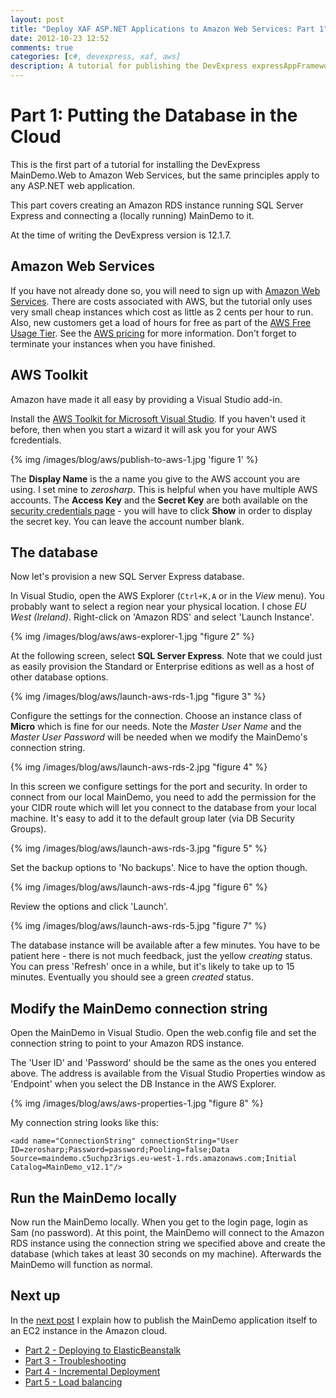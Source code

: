 ```yaml
---
layout: post
title: "Deploy XAF ASP.NET Applications to Amazon Web Services: Part 1"
date: 2012-10-23 12:52
comments: true
categories: [c#, devexpress, xaf, aws]
description: A tutorial for publishing the DevExpress expressAppFramework MainDemo to Amazon Web Services. This part covers setting up an Amazon RDS instance of SQL Server Express and connecting to it from a local MainDemo.
---
```


# Part 1: Putting the Database in the Cloud #

This is the first part of a tutorial for installing the DevExpress MainDemo.Web to Amazon Web Services, but the same principles apply to any ASP.NET web application. 

This part covers creating an Amazon RDS instance running SQL Server Express and connecting a (locally running) MainDemo to it. 

At the time of writing the DevExpress version is 12.1.7.

## Amazon Web Services ##

If you have not already done so, you will need to sign up with [Amazon Web Services](http://aws.amazon.com/). There are costs associated with AWS, but the tutorial only uses very small cheap instances which cost as little as 2 cents per hour to run. Also, new customers get a load of hours for free as part of the [AWS Free Usage Tier](http://aws.amazon.com/free/). See the [AWS pricing](http://aws.amazon.com/ec2/pricing/) for more information. Don't forget to terminate your instances when you have finished.

## AWS Toolkit ##

Amazon have made it all easy by providing a Visual Studio add-in. 

Install the [AWS Toolkit for Microsoft Visual Studio](http://aws.amazon.com/visualstudio/). If you haven't used it before, then when you start a wizard it will ask you for your AWS fcredentials.

{% img /images/blog/aws/publish-to-aws-1.jpg 'figure 1' %}

The **Display Name** is the a name you give to the AWS account you are using. I set mine to _zerosharp_. This is helpful when you have multiple AWS accounts. The **Access Key** and the **Secret Key** are both available on the [security credentials page](https://aws.amazon.com/security-credentials) - you will have to click **Show** in order to display the secret key.
You can leave the account number blank.

## The database ##

Now let's provision a new SQL Server Express database.

In Visual Studio, open the AWS Explorer (`Ctrl+K,A` or in the _View_ menu). You probably want to select a region near your physical location. I chose _EU West (Ireland)_. Right-click on 'Amazon RDS' and select 'Launch Instance'.

{% img /images/blog/aws/aws-explorer-1.jpg "figure 2" %}

At the following screen, select **SQL Server Express**. Note that we could just as easily provision the Standard or Enterprise editions as well as a host of other database options.

{% img /images/blog/aws/launch-aws-rds-1.jpg "figure 3" %}

Configure the settings for the connection. Choose an instance class of **Micro** which is fine for our needs. Note the _Master User Name_ and the _Master User Password_ will be needed when we modify the MainDemo's connection string.

{% img /images/blog/aws/launch-aws-rds-2.jpg "figure 4" %}

In this screen we configure settings for the port and security. In order to connect from our local MainDemo, you need to add the permission for the your CIDR route which will let you connect to the database from your local machine. It's easy to add it to the default group later (via DB Security Groups).

{% img /images/blog/aws/launch-aws-rds-3.jpg "figure 5" %}

Set the backup options to 'No backups'. Nice to have the option though.

{% img /images/blog/aws/launch-aws-rds-4.jpg "figure 6" %}

Review the options and click 'Launch'.

{% img /images/blog/aws/launch-aws-rds-5.jpg "figure 7" %}

The database instance will be available after a few minutes. You have to be patient here - there is not much feedback, just the yellow _creating_ status. You can press 'Refresh' once in a while, but it's likely to take up to 15 minutes. Eventually you should see a green _created_ status.

## Modify the MainDemo connection string ##

Open the MainDemo in Visual Studio.  Open the web.config file and set the connection string to point to your Amazon RDS instance.

The 'User ID' and 'Password' should be the same as the ones you entered above. The address is available from the Visual Studio Properties window as 'Endpoint' when you select the DB Instance in the AWS Explorer.

{% img /images/blog/aws/aws-properties-1.jpg "figure 8" %}

My connection string looks like this:

    <add name="ConnectionString" connectionString="User ID=zerosharp;Password=password;Pooling=false;Data Source=maindemo.c5uchpz3rigs.eu-west-1.rds.amazonaws.com;Initial Catalog=MainDemo_v12.1"/>    

## Run the MainDemo locally ##

Now run the MainDemo locally. When you get to the login page, login as Sam (no password).  At this point, the MainDemo will connect to the Amazon RDS instance using the connection string we specified above and create the database (which takes at least 30 seconds on my machine). Afterwards the MainDemo will function as normal.

## Next up ##

In the [next post](/deploy-xaf-asp-dot-net-applications-to-amazon-web-services-part-2-publishing-maindemo/) I explain how to publish the MainDemo application itself to an EC2 instance in the Amazon cloud.

* [Part 2 - Deploying to ElasticBeanstalk](/deploy-xaf-asp-dot-net-applications-to-amazon-web-services-part-2-publishing-maindemo/)
* [Part 3 - Troubleshooting](/deploy-xaf-asp-dot-net-applications-to-amazon-web-services-part-3-troubleshooting-via-remote-desktop/)
* [Part 4 - Incremental Deployment](/deploy-xaf-asp-dot-net-applications-to-amazon-web-services-part-4-incremental-deployment/)
* [Part 5 - Load balancing](/deploy-xaf-asp-dot-net-applications-to-amazon-web-services-part-5-load-balancing/)

